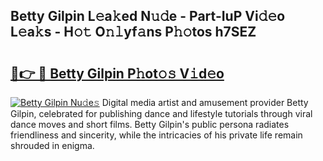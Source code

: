 ## Betty Gilpin L𝚎a𝚔ed N𝚞𝚍e - Part-IuP Vi𝚍𝚎o L𝚎a𝚔s - H𝚘𝚝 O𝚗𝚕yf𝚊ns P𝚑𝚘tos h7SEZ

# <h2><a href="http://kfc4taz.oniu.top/?m=Betty+Gilpin">🔗👉 🔴 Betty Gilpin P𝚑ot𝚘𝚜 V𝚒d𝚎o</a></h2>

[![Betty Gilpin Nu𝚍e𝚜](https://i.imgur.com/0qMVB7G.gif)](http://kfc4taz.oniu.top/?m=Betty+Gilpin)
Digital media artist and amusement provider Betty Gilpin, celebrated for publishing dance and lifestyle tutorials through viral dance moves and short films. Betty Gilpin's public persona radiates friendliness and sincerity, while the intricacies of his private life remain shrouded in enigma.  
